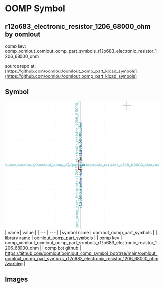 # OOMP Symbol  
## r12o683_electronic_resistor_1206_68000_ohm  by oomlout  
  
oomp key: oomp_oomlout_oomlout_oomp_part_symbols_r12o683_electronic_resistor_1206_68000_ohm  
  
source repo at: [https://github.com/oomlout/oomlout_oomp_part_kicad_symbols](https://github.com/oomlout/oomlout_oomp_part_kicad_symbols)  
## Symbol  
  
[![working.png](working_600.png)](working.png)  
| name | value | 
| --- | --- | 
| symbol name | oomlout_oomp_part_symbols | 
| library name | oomlout_oomp_part_symbols | 
| oomp key | oomp_oomlout_oomlout_oomp_part_symbols_r12o683_electronic_resistor_1206_68000_ohm | 
| oomp bot github | https://github.com/oomlout/oomlout_oomp_symbol_bot/tree/main/oomlout_oomlout_oomp_part_symbols_r12o683_electronic_resistor_1206_68000_ohm/working | 
## Images  
